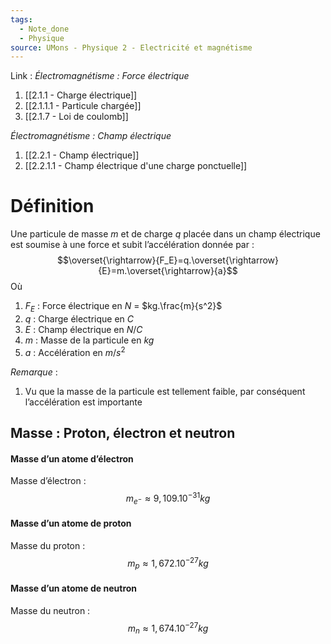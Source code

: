 ```yaml
---
tags:
  - Note_done
  - Physique
source: UMons - Physique 2 - Electricité et magnétisme
---
```


Link :
_Électromagnétisme : Force électrique_
1. [[2.1.1 - Charge électrique]]
2. [[2.1.1.1 - Particule chargée]]
3. [[2.1.7 - Loi de coulomb]]

_Électromagnétisme : Champ électrique_
1. [[2.2.1 - Champ électrique]]
2. [[2.2.1.1 - Champ électrique d'une charge ponctuelle]]

# Définition
Une particule de masse $m$ et de charge $q$ placée dans un champ électrique est soumise à une force et subit l’accélération donnée par : $$\overset{\rightarrow}{F_E}=q.\overset{\rightarrow}{E}=m.\overset{\rightarrow}{a}$$
Où
1. $F_E$ : Force électrique en $N$ = $kg.\frac{m}{s^2}$
2. $q$ : Charge électrique en $C$
3. $E$ : Champ électrique en $N/C$ 
4. $m$ : Masse de la particule en $kg$
5. $a$ : Accélération en $m/s^2$ 

_Remarque_ :
1. Vu que la masse de la particule est tellement faible, par conséquent l’accélération est importante

## Masse : Proton, électron et neutron
#### Masse d’un atome d’électron
Masse d’électron : $$m_{e^-}\approx 9,109.10^{-31} kg$$
#### Masse d’un atome de proton 
Masse du proton : $$m_p\approx 1,672.10^{-27}kg$$
#### Masse d’un atome de neutron
Masse du neutron : $$m_n\approx 1,674.10^{-27}kg$$


